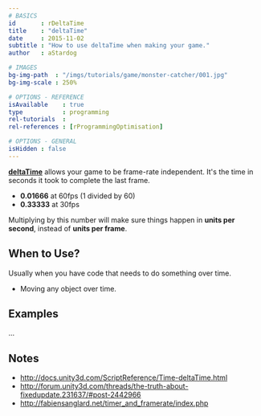 ```yaml
---
# BASICS
id       : rDeltaTime
title    : "deltaTime"
date     : 2015-11-02
subtitle : "How to use deltaTime when making your game."
author   : aStardog

# IMAGES
bg-img-path  : "/imgs/tutorials/game/monster-catcher/001.jpg"
bg-img-scale : 250%

# OPTIONS - REFERENCE
isAvailable    : true
type           : programming
rel-tutorials  : 
rel-references : [rProgrammingOptimisation]

# OPTIONS - GENERAL
isHidden : false
---
```

<a href="http://docs.unity3d.com/ScriptReference/Time-deltaTime.html" class="external">**deltaTime**</a> allows your game to be frame-rate independent. It's the time in seconds it took to complete the last frame.

* **0.01666** at 60fps (1 divided by 60)
*  **0.33333** at 30fps

Multiplying by this number will make sure things happen in **units per second**, instead of **units per frame**.

## When to Use?

Usually when you have code that needs to do something over time.

* Moving any object over time.

## Examples

...

## Notes

* http://docs.unity3d.com/ScriptReference/Time-deltaTime.html
* http://forum.unity3d.com/threads/the-truth-about-fixedupdate.231637/#post-2442966
* http://fabiensanglard.net/timer_and_framerate/index.php